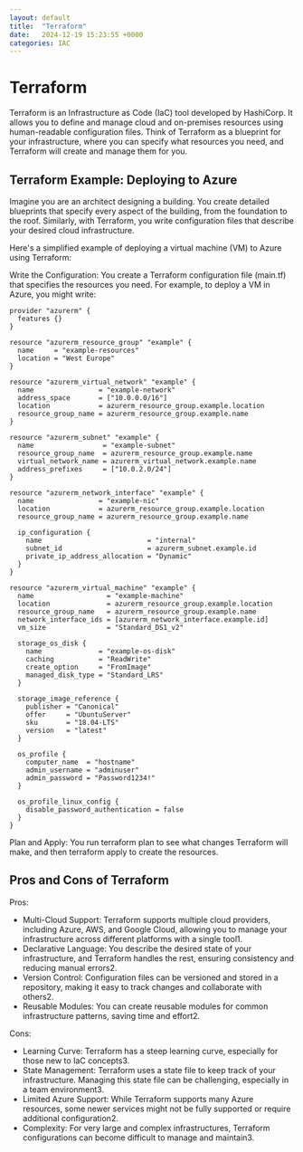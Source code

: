 ```yaml
---
layout: default
title:  "Terraform"
date:   2024-12-19 15:23:55 +0000
categories: IAC
---
```


# Terraform
Terraform is an Infrastructure as Code (IaC) tool developed by HashiCorp. It allows you to define and manage cloud and on-premises resources using human-readable configuration files. Think of Terraform as a blueprint for your infrastructure, where you can specify what resources you need, and Terraform will create and manage them for you.

## Terraform Example: Deploying to Azure
Imagine you are an architect designing a building. You create detailed blueprints that specify every aspect of the building, from the foundation to the roof. Similarly, with Terraform, you write configuration files that describe your desired cloud infrastructure.

Here's a simplified example of deploying a virtual machine (VM) to Azure using Terraform:

Write the Configuration: You create a Terraform configuration file (main.tf) that specifies the resources you need. For example, to deploy a VM in Azure, you might write:

```
provider "azurerm" {
  features {}
}

resource "azurerm_resource_group" "example" {
  name     = "example-resources"
  location = "West Europe"
}

resource "azurerm_virtual_network" "example" {
  name                = "example-network"
  address_space       = ["10.0.0.0/16"]
  location            = azurerm_resource_group.example.location
  resource_group_name = azurerm_resource_group.example.name
}

resource "azurerm_subnet" "example" {
  name                 = "example-subnet"
  resource_group_name  = azurerm_resource_group.example.name
  virtual_network_name = azurerm_virtual_network.example.name
  address_prefixes     = ["10.0.2.0/24"]
}

resource "azurerm_network_interface" "example" {
  name                = "example-nic"
  location            = azurerm_resource_group.example.location
  resource_group_name = azurerm_resource_group.example.name

  ip_configuration {
    name                          = "internal"
    subnet_id                     = azurerm_subnet.example.id
    private_ip_address_allocation = "Dynamic"
  }
}

resource "azurerm_virtual_machine" "example" {
  name                  = "example-machine"
  location              = azurerm_resource_group.example.location
  resource_group_name   = azurerm_resource_group.example.name
  network_interface_ids = [azurerm_network_interface.example.id]
  vm_size               = "Standard_DS1_v2"

  storage_os_disk {
    name              = "example-os-disk"
    caching           = "ReadWrite"
    create_option     = "FromImage"
    managed_disk_type = "Standard_LRS"
  }

  storage_image_reference {
    publisher = "Canonical"
    offer     = "UbuntuServer"
    sku       = "18.04-LTS"
    version   = "latest"
  }

  os_profile {
    computer_name  = "hostname"
    admin_username = "adminuser"
    admin_password = "Password1234!"
  }

  os_profile_linux_config {
    disable_password_authentication = false
  }
}
```

Plan and Apply: You run terraform plan to see what changes Terraform will make, and then terraform apply to create the resources.

## Pros and Cons of Terraform
Pros:

* Multi-Cloud Support: Terraform supports multiple cloud providers, including Azure, AWS, and Google Cloud, allowing you to manage your infrastructure across different platforms with a single tool1.
* Declarative Language: You describe the desired state of your infrastructure, and Terraform handles the rest, ensuring consistency and reducing manual errors2.
* Version Control: Configuration files can be versioned and stored in a repository, making it easy to track changes and collaborate with others2.
* Reusable Modules: You can create reusable modules for common infrastructure patterns, saving time and effort2.

Cons:

* Learning Curve: Terraform has a steep learning curve, especially for those new to IaC concepts3.
* State Management: Terraform uses a state file to keep track of your infrastructure. Managing this state file can be challenging, especially in a team environment3.
* Limited Azure Support: While Terraform supports many Azure resources, some newer services might not be fully supported or require additional configuration2.
* Complexity: For very large and complex infrastructures, Terraform configurations can become difficult to manage and maintain3.
